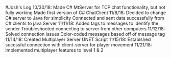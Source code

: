 #Josh's Log
10/30/18:
Made C# MtServer for TCP chat functionality, but not fully working
Made first version of C# ChatClient
11/8/18:
Decided to change C# server to Java for simplicity
Connected and sent data successfully from C# clients to java Server
11/11/18:
Added tags to messages to identify the sender
Troubleshooted connecting to server from other computers
11/12/18:
Solved connection issues
Color-coded messages based off of message tag
11/14/18:
Created Multiplayer Server UNET Script
11/15/18:
Establshed sucessful connection with client-server for player movement
11/21/18:
Implemented multiplayer features to level 1 & 2